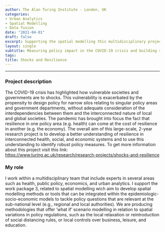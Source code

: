 ```yaml
---
author: The Alan Turing Institute - London, UK
categories:
- Urban Analytics
- Spatial Modelling
- Data fusion
date: "2021-04-01"
draft: false
excerpt: Supporting the spatial modelling this multidisciplinary project aims to develop spatial modelling methods or tools that can be integrated within the epidemiologic-socio-economic models to tackle policy questions that are relevant at the sub-national level (e.g., regional and local authorities).
layout: single
subtitle: Measuring policy impact in the COVID-19 crisis and building resilience against future shocks.
tags:
title: Shocks and Resilience
---
```


---

### Project description 

The COVID-19 crisis has highlighted how vulnerable societies and governments are to shocks. This vulnerability is exacerbated by the propensity to design policy for narrow silos relating to singular policy areas and government departments, without adequate consideration of the interdependencies between them and the interconnected nature of local and global societies. The pandemic has brought into focus the fact that resilience in one policy area (e.g. health) can come at the cost of resilience in another (e.g. the economy). The overall aim of this large-scale, 2-year research project is to develop a better understanding of resilience in interconnected health, social, and economic systems and to use this understanding to identify robust policy measures. To get more information about this project visit this link:  https://www.turing.ac.uk/research/research-projects/shocks-and-resilience

### My role

I work within a multidisciplinary team that include experts in several areas such as health, public policy, economics, and urban analytics. I support the work package 3, related to spatial modelling wich aim to develop spatial modelling methods or tools that can be integrated within the epidemiologic-socio-economic models to tackle policy questions that are relevant at the sub-national level (e.g., regional and local authorities). We are producing methodologies that offer ‘what if’ scenario modelling in relation to spatial variations in policy regulations, such as the local relaxation or reintroduction of social distancing rules, or local controls over business, leisure, and education.


